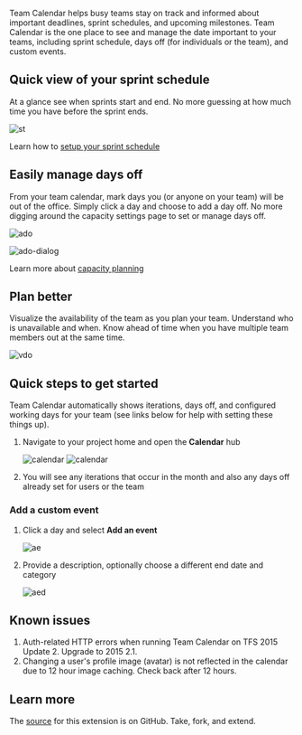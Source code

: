 Team Calendar helps busy teams stay on track and informed about important deadlines, sprint schedules, and upcoming milestones. Team Calendar is the one place to see and manage the date important to your teams, including sprint schedule, days off (for individuals or the team), and custom events.

## Quick view of your sprint schedule

At a glance see when sprints start and end. No more guessing at how much time you have before the sprint ends.

![st](static/v2-images/sprint-start.png)

Learn how to [setup your sprint schedule](https://msdn.microsoft.com/Library/vs/alm/work/scrum/define-sprints)

## Easily manage days off

From your team calendar, mark days you (or anyone on your team) will be out of the office. Simply click a day and choose to add a day off. No more digging around the capacity settings page to set or manage days off.

![ado](static/v2-images/add-day-off.png)

![ado-dialog](static/v2-images/add-day-off-dialog.png)

Learn more about [capacity planning](https://msdn.microsoft.com/en-us/Library/vs/alm/Work/scale/capacity-planning)

## Plan better

Visualize the availability of the team as you plan your team. Understand who is unavailable and when. Know ahead of time when you have multiple team members out at the same time.

![vdo](static/v2-images/day-off-view.png)

## Quick steps to get started

Team Calendar automatically shows iterations, days off, and configured working days for your team (see links below for help with setting these things up).

1. Navigate to your project home and open the **Calendar** hub

    ![calendar](static/v2-images/calendar-hub.png)
    ![calendar](static/v2-images/calendar-hub-2.png)

2. You will see any iterations that occur in the month and also any days off already set for users or the team

### Add a custom event

1. Click a day and select **Add an event**

    ![ae](static/v2-images/add-event.png)

2. Provide a description, optionally choose a different end date and category

    ![aed](static/v2-images/add-event-dialog.png)

## Known issues

1. Auth-related HTTP errors when running Team Calendar on TFS 2015 Update 2. Upgrade to 2015 2.1.
2. Changing a user's profile image (avatar) is not reflected in the calendar due to 12 hour image caching. Check back after 12 hours.

## Learn more

The [source](https://github.com/microsoft/vso-team-calendar) for this extension is on GitHub. Take, fork, and extend.
